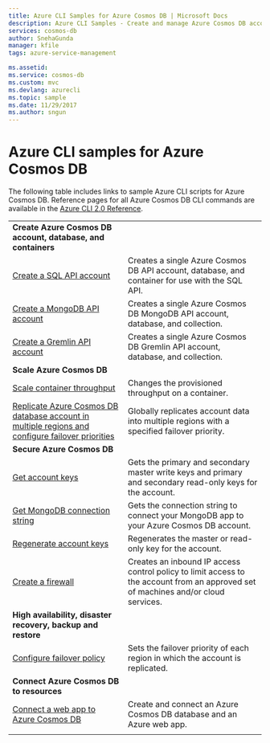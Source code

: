 ```yaml
---
title: Azure CLI Samples for Azure Cosmos DB | Microsoft Docs
description: Azure CLI Samples - Create and manage Azure Cosmos DB accounts, databases, containers, regions, and firewalls. 
services: cosmos-db
author: SnehaGunda
manager: kfile
tags: azure-service-management

ms.assetid:
ms.service: cosmos-db
ms.custom: mvc
ms.devlang: azurecli
ms.topic: sample
ms.date: 11/29/2017
ms.author: sngun
---
```


# Azure CLI samples for Azure Cosmos DB

The following table includes links to sample Azure CLI scripts for Azure Cosmos DB. Reference pages for all Azure Cosmos DB CLI commands are available in the [Azure CLI 2.0 Reference](https://docs.microsoft.com/cli/azure/cosmosdb).

| |  |
|---|---|
|**Create Azure Cosmos DB account, database, and containers**||
|[Create a SQL API account](scripts/create-database-account-collections-cli.md?toc=%2fcli%2fazure%2ftoc.json)| Creates a single Azure Cosmos DB API account, database, and container for use with the SQL API. |
| [Create a MongoDB API account](scripts/create-mongodb-database-account-cli.md?toc=%2fcli%2fazure%2ftoc.json) | Creates a single Azure Cosmos DB MongoDB API account, database, and collection. |
| [Create a Gremlin API account](scripts/.md?toc=%2fcli%2fazure%2ftoc.json) | Creates a single Azure Cosmos DB Gremlin API account, database, and collection. |
|**Scale Azure Cosmos DB**||
| [Scale container throughput](scripts/scale-collection-throughput-cli.md?toc=%2fcli%2fazure%2ftoc.json) | Changes the provisioned throughput on a container.|
|[Replicate Azure Cosmos DB database account in multiple regions and configure failover priorities](scripts/scale-multiregion-cli.md?toc=%2fcli%2fazure%2ftoc.json)|Globally replicates account data into multiple regions with a specified failover priority.|
|**Secure Azure Cosmos DB**||
| [Get account keys](scripts/secure-get-account-key-cli.md?toc=%2fcli%2fazure%2ftoc.json) | Gets the primary and secondary master write keys and primary and secondary read-only keys for the account.|
| [Get MongoDB connection string](scripts/secure-mongo-connection-string-cli.md?toc=%2fcli%2fazure%2ftoc.json) | Gets the connection string to connect your MongoDB app to your Azure Cosmos DB account.|
|[Regenerate account keys](scripts/secure-regenerate-key-cli.md?toc=%2fcli%2fazure%2ftoc.json)|Regenerates the master or read-only key for the account.|
|[Create a firewall](scripts/create-firewall-cli.md?toc=%2fcli%2fazure%2ftoc.json)| Creates an inbound IP access control policy to limit access to the account from an approved set of machines and/or cloud services.|
|**High availability, disaster recovery, backup and restore**||
|[Configure failover policy](scripts/ha-failover-policy-cli.md?toc=%2fcli%2fazure%2ftoc.json)|Sets the failover priority of each region in which the account is replicated.|
|**Connect Azure Cosmos DB to resources**||
|[Connect a web app to Azure Cosmos DB](../app-service/scripts/app-service-cli-app-service-documentdb.md?toc=%2fcli%2fazure%2ftoc.json)|Create and connect an Azure Cosmos DB database and an Azure web app.|
|||
